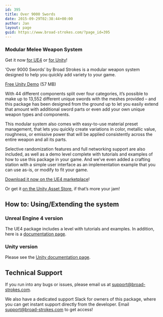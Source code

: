 ```yaml
---
id: 395
title: Over 9000 Swords
date: 2015-09-29T02:38:44+00:00
author: Jan
layout: page
guid: https://www.broad-strokes.com/?page_id=395
---
```

### Modular Melee Weapon System

Get it now <a href="https://www.unrealengine.com/marketplace/over-9000-swords" target="_blank">for UE4</a> or [for Unity](https://www.assetstore.unity3d.com/en/#!/content/48554)!

<div style="float: right; margin: 0 15px 5px 0;">
</div>

‘Over 9000 Swords’ by Broad Strokes is a modular weapon system designed to help you quickly add variety to your game.

[Free Unity Demo](https://www.broad-strokes.com/download/9000SwordsUnityDemo.zip) (57 MB)

With 44 different components split over four categories, it’s possible to make up to 13,552 different unique swords with the meshes provided &#8211; and this package has been designed from the ground up to let you easily extend that amount with additional sword parts or even add your own unique weapon types and components.

This modular system also comes with easy-to-use material preset management, that lets you quickly create variations in color, metallic value, roughness, or emissive power that will be applied consistently across the entire weapon and all its parts.

Selective randomization features and full networking support are also included, as well as a demo level complete with tutorials and examples of how to use this package in your game. And we’ve even added a crafting station with a simple user interface as an implementation example that you can use as-is, or modify to fit your game.

<a href="https://www.unrealengine.com/marketplace/over-9000-swords" target="_blank">Download it now on the UE4 marketplace</a>!
  
Or get it [on the Unity Asset Store](https://www.assetstore.unity3d.com/en/#!/content/48554), if that&#8217;s more your jam!

## How to: Using/Extending the system

### Unreal Engine 4 version

The UE4 package includes a level with tutorials and examples. In addition, here is a [documentation page](/tools/over-9000-swords/ue4-docs/).

### Unity version

Please see the [Unity documentation page](/tools/over-9000-swords/unity-docs/).

## Technical Support

If you run into any bugs or issues, please email us at <support@broad-strokes.com>.

We also have a dedicated support Slack for owners of this package, where you can get instant support directly from the developer. Email <support@broad-strokes.com> to get access!